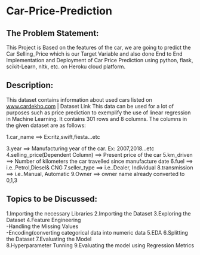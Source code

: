 # Car-Price-Prediction

## The Problem Statement: 

This Project is Based on the features of the car, we are going to predict the Car Selling_Price which is our Target Variable and also done End to End Implementation and Deployment of Car Price Prediction using python, flask, scikit-Learn, nltk, etc. on Heroku cloud platform.

## Description: 

This dataset contains information about used cars listed on www.cardekho.com | Dataset Link
This data can be used for a lot of purposes such as price prediction to exemplify the use of linear regression in Machine Learning.
It contains 301 rows and 8 columns.
The columns in the given dataset are as follows:

1.car_name ==> Ex:ritz,swift,fiesta...etc 

3.year ==> Manufacturing year of the car. Ex: 2007,2018...etc 
4.selling_price(Dependent Column) ==> Present price of the car
5.km_driven ==> Number of kilometers the car travelled since manufacture date
6.fuel ==> i.e..Petrol,Diesel& CNG 
7.seller_type ==> i.e..Dealer, Individual 
8.transmission ==> i.e..Manual, Automatic 
9.Owner ==> owner name already converted to 0,1,3   


## Topics to be Discussed: 

1.Importing the necessary Libraries 
2.Importing the Dataset 
3.Exploring the Dataset
4.Feature Engineering      
   -Handling the Missing Values     
   -Encoding(converting categorical data into numeric data
5.EDA 
6.Splitting the Dataset 
7.Evaluating the Model  
8.Hyperparameter Tunning 
9.Evaluating the model using Regression Metrics
